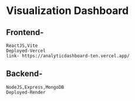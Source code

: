 # Visualization Dashboard

## Frontend-
    ReactJS,Vite
    Deployed-Vercel
    link- https://analyticdashboard-ten.vercel.app/

## Backend-
    NodeJS,Express,MongoDB
    Deployed-Render


